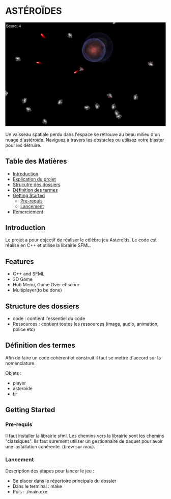# ASTÉROÏDES


![Project Logo](/Ressources/image/ImageReadme.png)

Un vaisseau spatiale perdu dans l'espace se retrouve au beau milieu d'un nuage d'astéroïde. Naviguez à travers les obstacles ou utilisez votre blaster pour les détruire. 


## Table des Matières

- [Introduction](#introduction)
- [Explication du projet](#Explication-du-projet)
- [Strucutre des dossiers](#Structure-des-dossiers)
- [Définition des termes](#Définition-des-termes)
- [Getting Started](#getting-started)
  - [Pre-requis](#prerequisites)
  - [Lancement](#installation)
- [Remerciement](#remerciement)

## Introduction

Le projet a pour objectif de réaliser le célèbre jeu Asteroïds.
Le code est réalisé en C++ et utilise la librairie SFML.

## Features

- C++ and SFML
- 2D Game
- Hub Menu, Game Over et score
- Multiplayer(to be done)

## Structure des dossiers
- code : contient l'essentiel du code
- Ressources : contient toutes les ressources (image, audio, animation, police etc)

## Définition des termes

Afin de faire un code cohérent et construit il faut se mettre d'accord sur la nomenclature.

Objets :
- player
- asteroide
- tir


## Getting Started

### Pre-requis

Il faut installer la librairie sfml. Les chemins vers la librairie sont les chemins "classiques". Ils faut surement utiliser un gestionnaire de paquet pour avoir une installation cohérente. (brew sur mac).

### Lancement

Description des étapes pour lancer le jeu :
- Se placer dans le répertoire principale du dossier
- Dans le terminal : make
- Puis : ./main.exe










